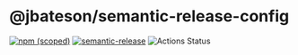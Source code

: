 # @jbateson/semantic-release-config

[![npm (scoped)](https://img.shields.io/npm/v/@jbateson/semantic-release-config.svg)](https://www.npmjs.com/package/@jbateson/eslint-config) [![semantic-release](https://img.shields.io/badge/%20%20%F0%9F%93%A6%F0%9F%9A%80-semantic--release-e10079.svg)](https://github.com/semantic-release/semantic-release)
![Actions Status](https://wdp9fww0r9.execute-api.us-west-2.amazonaws.com/production/badge/jdb8/semantic-release-config)
